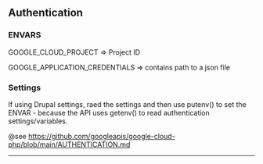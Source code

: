 ## Authentication

### ENVARS
GOOGLE_CLOUD_PROJECT => Project ID

GOOGLE_APPLICATION_CREDENTIALS => contains path to a json file

### Settings
If using Drupal settings, raed the settings and then use putenv() to set the ENVAR - because the API uses getenv()
to read authentication settings/variables.

@see https://github.com/googleapis/google-cloud-php/blob/main/AUTHENTICATION.md

---

##
